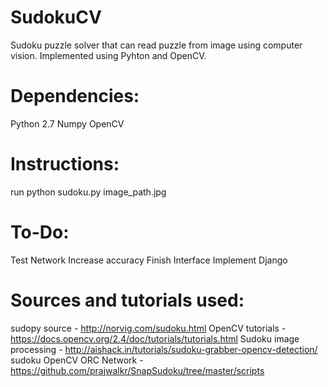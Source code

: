 # SudokuCV
Sudoku puzzle solver that can read puzzle from image using computer vision. Implemented using Pyhton and OpenCV. 

# Dependencies:
Python 2.7
Numpy
OpenCV

# Instructions:
run 
python sudoku.py image_path.jpg

# To-Do:
Test Network
Increase accuracy
Finish Interface
Implement Django

# Sources and tutorials used:
sudopy source - http://norvig.com/sudoku.html
OpenCV tutorials - https://docs.opencv.org/2.4/doc/tutorials/tutorials.html
Sudoku image processing - http://aishack.in/tutorials/sudoku-grabber-opencv-detection/
sudoku OpenCV ORC Network - https://github.com/prajwalkr/SnapSudoku/tree/master/scripts
